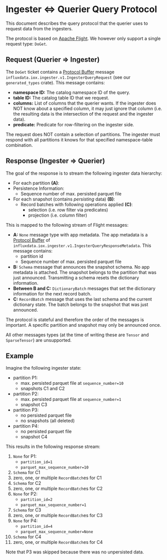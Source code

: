 # Ingester ⇔ Querier Query Protocol
This document describes the query protocol that the querier uses to request data from the ingesters.

The protocol is based on [Apache Flight]. We however only support a single request type: `DoGet`.

## Request (Querier ⇒ Ingester)

The `DoGet` ticket contains a [Protocol Buffer] message
`influxdata.iox.ingester.v1.IngesterQueryRequest` (see our `generated_types` crate). This message
contains:

- **namespace ID:** The catalog namespace ID of the query.
- **table ID:** The catalog table ID that we request.
- **columns:** List of columns that the querier wants. If the ingester does NOT know about a
  specified column, it may just ignore that column (i.e. the resulting data is the intersection of
  the request and the ingester data).
- **predicate:** Predicate for row-filtering on the ingester side.

The request does NOT contain a selection of partitions. The ingester must respond with all
partitions it knows for that specified namespace-table combination.

## Response (Ingester ⇒ Querier)

The goal of the response is to stream the following ingester data hierarchy:

- For each partition **(A)**:
- Persistence Information:
  - Sequence number of max. persisted parquet file
- For each snapshot (contains _persisting_ data) **(B)**:
  - Record batches with following operations applied **(C)**:
    - selection (i.e. row filter via predicates)
    - projection (i.e. column filter)

This is mapped to the following stream of Flight messages:

- **A:** `None` message type with app metadata. The app metadata is a [Protocol Buffer] of
  `influxdata.iox.ingester.v1.IngesterQueryResponseMetadata`. This message contains:
  - partition id
  - Sequence number of max. persisted parquet file
- **B:** `Schema` message that announces the snapshot schema. No app metadata is attached. The
  snapshot belongs to the partition that was just announced. Transmitting a schema resets the
  dictionary information.
- **Between B and C:** `DictionaryBatch` messages that set the dictionary information for the next
  record batch.
- **C:** `RecordBatch` message that uses the last schema and the current dictionary state. The
  batch belongs to the snapshot that was just announced.

The protocol is stateful and therefore the order of the messages is important. A specific partition
and snapshot may only be announced once.

All other messages types (at the time of writing these are `Tensor` and `SparseTensor`) are
unsupported.

## Example

Imagine the following ingester state:

- partition P1:
  - max. persisted parquet file at `sequence_number=10`
  - snapshots C1 and C2
- partition P2:
  - max. persisted parquet file at `sequence_number=1`
  - snapshot C3
- partition P3:
  - no persisted parquet file
  - no snapshots (all deleted)
- partition P4:
  - no persisted parquet file
  - snapshot C4

This results in the following response stream:

1. `None` for P1:
   - `partition_id=1`
   - `parquet_max_sequence_number=10`
2. `Schema` for C1
3. zero, one, or multiple `RecordBatch`es for C1
4. `Schema` for C2
5. zero, one, or multiple `RecordBatch`es for C2
6. `None` for P2:
   - `partition_id=2`
   - `parquet_max_sequence_number=1`
7. `Schema` for C3
8. zero, one, or multiple `RecordBatch`es for C3
9. `None` for P4:
   - `partition_id=4`
   - `parquet_max_sequence_number=None`
7. `Schema` for C4
8. zero, one, or multiple `RecordBatch`es for C4

Note that P3 was skipped because there was no unpersisted data.

[Apache Flight]: https://arrow.apache.org/docs/Format/Flight.html
[Protocol Buffer]: https://developers.google.com/protocol-buffers
